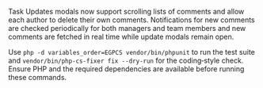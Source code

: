 Task Updates modals now support scrolling lists of comments and allow each author to delete their own comments. Notifications for new comments are checked periodically for both managers and team members and new comments are fetched in real time while update modals remain open.

Use `php -d variables_order=EGPCS vendor/bin/phpunit` to run the test suite and `vendor/bin/php-cs-fixer fix --dry-run` for the coding‑style check. Ensure PHP and the required dependencies are available before running these commands.
